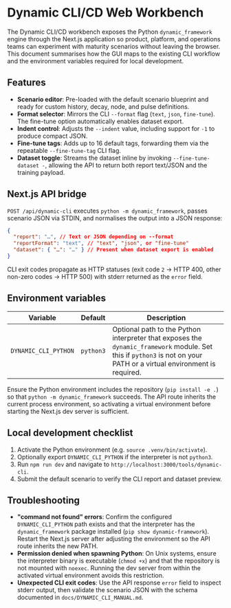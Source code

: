 # Dynamic CLI/CD Web Workbench

The Dynamic CLI/CD workbench exposes the Python `dynamic_framework` engine
through the Next.js application so product, platform, and operations teams can
experiment with maturity scenarios without leaving the browser. This document
summarises how the GUI maps to the existing CLI workflow and the environment
variables required for local development.

## Features

- **Scenario editor**: Pre-loaded with the default scenario blueprint and ready
  for custom history, decay, node, and pulse definitions.
- **Format selector**: Mirrors the CLI `--format` flag (`text`, `json`,
  `fine-tune`). The fine-tune option automatically enables dataset export.
- **Indent control**: Adjusts the `--indent` value, including support for `-1`
  to produce compact JSON.
- **Fine-tune tags**: Adds up to 16 default tags, forwarding them via the
  repeatable `--fine-tune-tag` CLI flag.
- **Dataset toggle**: Streams the dataset inline by invoking
  `--fine-tune-dataset -`, allowing the API to return both report text/JSON and
  the training payload.

## Next.js API bridge

`POST /api/dynamic-cli` executes `python -m dynamic_framework`, passes scenario
JSON via STDIN, and normalises the output into a JSON response:

```json
{
  "report": "…", // Text or JSON depending on --format
  "reportFormat": "text", // "text", "json", or "fine-tune"
  "dataset": { "…": "…" } // Present when dataset export is enabled
}
```

CLI exit codes propagate as HTTP statuses (exit code `2` → HTTP 400, other
non-zero codes → HTTP 500) with stderr returned as the `error` field.

## Environment variables

| Variable             | Default   | Description                                                                                                                                                          |
| -------------------- | --------- | -------------------------------------------------------------------------------------------------------------------------------------------------------------------- |
| `DYNAMIC_CLI_PYTHON` | `python3` | Optional path to the Python interpreter that exposes the `dynamic_framework` module. Set this if `python3` is not on your PATH or a virtual environment is required. |

Ensure the Python environment includes the repository (`pip install -e .`) so
that `python -m dynamic_framework` succeeds. The API route inherits the current
process environment, so activating a virtual environment before starting the
Next.js dev server is sufficient.

## Local development checklist

1. Activate the Python environment (e.g. `source .venv/bin/activate`).
2. Optionally export `DYNAMIC_CLI_PYTHON` if the interpreter is not `python3`.
3. Run `npm run dev` and navigate to `http://localhost:3000/tools/dynamic-cli`.
4. Submit the default scenario to verify the CLI report and dataset preview.

## Troubleshooting

- **"command not found" errors**: Confirm the configured `DYNAMIC_CLI_PYTHON`
  path exists and that the interpreter has the `dynamic_framework` package
  installed (`pip show dynamic-framework`). Restart the Next.js server after
  adjusting the environment so the API route inherits the new PATH.
- **Permission denied when spawning Python**: On Unix systems, ensure the
  interpreter binary is executable (`chmod +x`) and that the repository is not
  mounted with `noexec`. Running the dev server from within the activated
  virtual environment avoids this restriction.
- **Unexpected CLI exit codes**: Use the API response `error` field to inspect
  stderr output, then validate the scenario JSON with the schema documented in
  `docs/DYNAMIC_CLI_MANUAL.md`.

